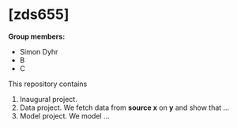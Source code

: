 # \[zds655\]

**Group members:**
- Simon Dyhr
- B
- C

This repository contains  
1. Inaugural project. 
2. Data project. We fetch data from **source x** on **y** and show that ...
3. Model project. We model ...
